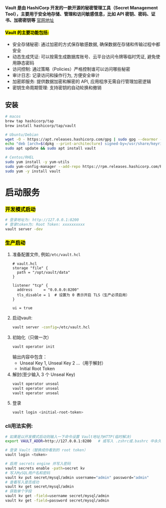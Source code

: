 **Vault 是由 HashiCorp 开发的一款开源的秘密管理工具（Secret Management Tool），主要用于安全地存储、管理和访问敏感信息，比如 API 密钥、密码、证书、加密密钥等** [官网地址](https://www.vaultproject.io/)

#### <mark>Vault 的主要功能包括:</mark>
- 安全存储秘密: 通过加密的方式保存敏感数据, 确保数据在存储和传输过程中都安全
- 动态生成凭证: 可以按需生成数据库账号、云平台访问令牌等临时凭证, 避免使用静态密码
- 访问控制: 通过策略（Policies）严格控制谁可以访问哪些秘密
- 审计日志: 记录访问和操作行为, 方便安全审计
- 加密即服务: 提供数据加密和解密的 API, 应用程序无需自行管理加密逻辑
- 密钥生命周期管理: 支持密钥的自动轮换和撤销

## 安装
```bash
# macos
brew tap hashicorp/tap
brew install hashicorp/tap/vault

# Ubuntu/Debian
wget -O - https://apt.releases.hashicorp.com/gpg | sudo gpg --dearmor -o /usr/share/keyrings/hashicorp-archive-keyring.gpg
echo "deb [arch=$(dpkg --print-architecture) signed-by=/usr/share/keyrings/hashicorp-archive-keyring.gpg] https://apt.releases.hashicorp.com $(grep -oP '(?<=UBUNTU_CODENAME=).*' /etc/os-release || lsb_release -cs) main" | sudo tee /etc/apt/sources.list.d/hashicorp.list
sudo apt update && sudo apt install vault

# Centos/RHEL
sudo yum install -y yum-utils
sudo yum-config-manager --add-repo https://rpm.releases.hashicorp.com/RHEL/hashicorp.repo
sudo yum -y install vault
```

# 启动服务
### <mark>开发模式启动</mark>
  ```bash
  # 登录地址为: http://127.0.0.1:8200
  # 登录token为: Root Token: xxxxxxxxxx
  vault server -dev
  ```
### <mark>生产启动</mark>
  1. 准备配置文件, 例如`/etc/vault.hcl`
     ```hcl
     # vault.hcl
     storage "file" {
       path = "/opt/vault/data"
     }
  
     listener "tcp" {
       address     = "0.0.0.0:8200"
       tls_disable = 1  # 设置为 0 表示开启 TLS（生产必须启用）
     }
  
     ui = true
     ```
  2. 启动vault:
     ```bash
     vault server -config=/etc/vault.hcl
     ```
  3. 初始化（只做一次）
     ```bash
     vault operator init
     ```
     输出内容中包含：
     - Unseal Key 1, Unseal Key 2 …（用于解封）
     - Initial Root Token
  4. 解封(至少输入 3 个 Unseal Key)
     ```bash
     vault operator unseal
     vault operator unseal
     vault operator unseal
     ```
  5. 登录
     ```bash
     vault login <initial-root-token>
     ```

### cli用法实例:
```bash
# 如果是以开发模式启动则输入一下命令设置 Vault地址为HTTP(临时解决)
export VAULT_ADDR=http://127.0.0.1:8200   # 或写入 .zshrc或.bashrc 中永久解决

# 登录 Vault（替换成你看到的 root token）
vault login <token>

# 启用 secrets engine 并写入密码
vault secrets enable -path=secret kv
# 写入MySQL用户名和密码
vault kv put secret/mysql/admin username="admin" password="admin"
# 查看写入是否成功
vault kv get secret/mysql/admin
# 获取单个字段
vault kv get -field=username secret/mysql/admin
vault kv get -field=password secret/mysql/admin
```

